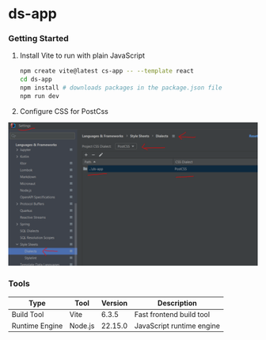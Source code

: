 # ds-app


### Getting Started
1. Install Vite to run with plain JavaScript
    ```bash
    npm create vite@latest cs-app -- --template react
    cd ds-app
    npm install # downloads packages in the package.json file
    npm run dev
    ```

2. Configure CSS for PostCss
<img src="images/postcss.png">

 
### Tools
| Type           | Tool     | Version   | Description                  |
|----------------|----------|-----------|------------------------------|
| Build Tool     | Vite     | 6.3.5     | Fast frontend build tool     |
| Runtime Engine | Node.js  | 22.15.0   | JavaScript runtime engine    |